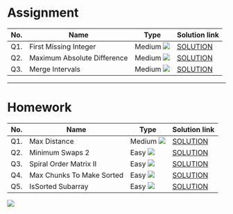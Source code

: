 # Assignment



| No. | Name                        | Type                                                        | Solution link                                                                        |
|-----|-----------------------------|-------------------------------------------------------------|--------------------------------------------------------------------------------------|
| Q1. | First Missing Integer       | Medium [![](https://img.shields.io/badge/-MEDIUM-yellow)]() | [SOLUTION](src/main/java/com/scaler/dsa/assignement/FirstMissingInteger.java)        |
| Q2. | Maximum Absolute Difference | Medium [![](https://img.shields.io/badge/-MEDIUM-yellow)]() | [SOLUTION](src/main/java/com/scaler/dsa/assignement/MaximumAbsoluteDifference.java ) |
| Q3. | Merge Intervals             | Medium [![](https://img.shields.io/badge/-MEDIUM-yellow)]() | [SOLUTION](src/main/java/com/scaler/dsa/assignement/MergeIntervals.java)             |




*** 

# Homework

| No. | Name                      | Type                                                        | Solution link                                                                 |
|-----|---------------------------|-------------------------------------------------------------|-------------------------------------------------------------------------------|
| Q1. | Max Distance              | Medium [![](https://img.shields.io/badge/-MEDIUM-yellow)]() | [SOLUTION](src/main/java/com/scaler/dsa/homework/MaxDistance.java )           |
| Q2. | Minimum Swaps 2           | Easy [![](https://img.shields.io/badge/-EASY-green)]()      | [SOLUTION](src/main/java/com/scaler/dsa/homework/MinimumSwaps2.java )         |
| Q3. | Spiral Order Matrix II    | Easy [![](https://img.shields.io/badge/-EASY-green)]()      | [SOLUTION](src/main/java/com/scaler/dsa/homework/SpiralOrderMatrixII.java )   |
| Q4. | Max Chunks To Make Sorted | Easy [![](https://img.shields.io/badge/-EASY-green)]()      | [SOLUTION](src/main/java/com/scaler/dsa/homework/MaxChunksToMakeSorted.java ) |
| Q5. | IsSorted Subarray         | Easy [![](https://img.shields.io/badge/-EASY-green)]()      | [SOLUTION](src/main/java/com/scaler/dsa/homework/IsSortedSubarray.java )      |  

[![](https://img.shields.io/badge/github-blue?style=for-the-badge)](https://github.com/pashmash372)

 